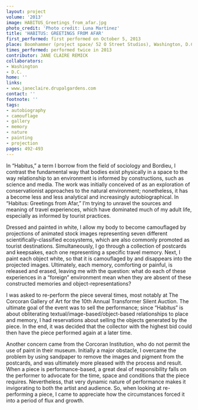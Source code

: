 ```yaml
---
layout: project
volume: '2013'
image: HABITUS_Greetings_from_afar.jpg
photo_credit: 'Photo credit: Luna Martinez'
title: 'HABITUS: GREETINGS FROM AFAR'
first_performed: first performed on October 5, 2013
place: Boomhammer (project space/ 52 O Street Studios), Washington, D.C.
times_performed: performed twice in 2013
contributor: JANE CLAIRE REMICK
collaborators:
- Washington
- D.C.
home: ''
links:
- www.janeclaire.drupalgardens.com
contact: ''
footnote: ''
tags:
- autobiography
- camouflage
- gallery
- memory
- nature
- painting
- projection
pages: 492-493
---
```


In “Habitus,” a term I borrow from the field of sociology and Bordieu, I contrast the fundamental way that bodies exist physically in a space to the way relationship to an environment is informed by constructions, such as science and media. The work was initially conceived of as an exploration of conservationist approaches to the natural environment; nonetheless, it has a become less and less analytical and increasingly autobiographical. In “Habitus: Greetings from Afar,” I’m trying to unravel the sources and meaning of travel experiences, which have dominated much of my adult life, especially as informed by tourist practices.

Dressed and painted in white, I allow my body to become camouflaged by projections of animated stock images representing seven different scientifically-classified ecosystems, which are also commonly promoted as tourist destinations. Simultaneously, I go through a collection of postcards and keepsakes, each one representing a specific travel memory. Next, I paint each object white, so that it is camouflaged by and disappears into the projected images. Ultimately, each memory, comforting or painful, is released and erased, leaving me with the question: what do each of these experiences in a “foreign” environment mean when they are absent of these constructed memories and object-representations?

I was asked to re-perform the piece several times, most notably at The Corcoran Gallery of Art for the 10th Annual Transformer Silent Auction. The ultimate goal of the event was to sell the performance; since “Habitus” is about obliterating textual/image-based/object-based relationships to place and memory, I had reservations about selling the objects generated by the piece. In the end, it was decided that the collector with the highest bid could then have the piece performed again at a later time.

Another concern came from the Corcoran Institution, who do not permit the use of paint in their museum. Initially a major obstacle, I overcame the problem by using sandpaper to remove the images and pigment from the postcards, and was ultimately more pleased with the process and result. When a piece is performance-based, a great deal of responsibility falls on the performer to advocate for the time, space and conditions that the piece requires. Nevertheless, that very dynamic nature of performance makes it invigorating to both the artist and audience. So, when looking at re-performing a piece, I came to appreciate how the circumstances forced it into a period of flux and growth.
